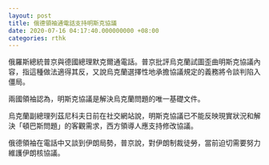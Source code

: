 ```yaml
---
layout: post
title: 俄德領袖通電話支持明斯克協議
date: 2020-07-16 04:17:40.000000000 +08:00
categories: rthk
---
```


俄羅斯總統普京與德國總理默克爾通電話。普京批評烏克蘭試圖歪曲明斯克協議內容，指這種做法適得其反，又說烏克蘭選擇性地承擔協議規定的義務將令談判陷入僵局。

兩國領袖認為，明斯克協議是解決烏克蘭問題的唯一基礎文件。

烏克蘭副總理列茲尼科夫日前在社交網站說，明斯克協議已不能反映現實狀況和解決「頓巴斯問題」的客觀需求，西方領導人應支持修改協議。

俄德領袖在電話中又談到伊朗局勢，普京說，對伊朗制裁徒勞，當前迫切需要努力維護伊朗核協議。
